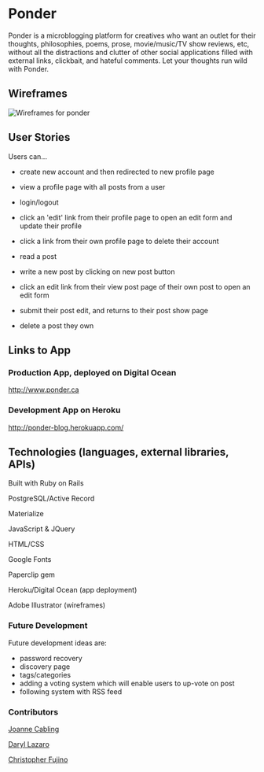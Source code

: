 # Ponder 

Ponder is a microblogging platform for creatives who want an outlet for their thoughts, philosophies, poems, prose, movie/music/TV show reviews, etc, without all the distractions and clutter of other social applications filled with external links, clickbait, and hateful comments. Let your thoughts run wild with Ponder.

## Wireframes
![Wireframes for ponder](https://i.imgur.com/7GozdH8.png)

## User Stories
Users can... 

- create new account and then redirected to new profile page

- view a profile page with all posts from a user

- login/logout

- click an 'edit' link from their profile page to open an edit form and update their profile

- click a link from their own profile page to delete their account

- read a post

- write a new post by clicking on new post button

- click an edit link from their view post page of their own post to open an edit form

- submit their post edit, and returns to their post show page

- delete a post they own


## Links to App

### Production App, deployed on Digital Ocean
http://www.ponder.ca

### Development App on Heroku
http://ponder-blog.herokuapp.com/


## Technologies (languages, external libraries, APIs)
Built with Ruby on Rails

PostgreSQL/Active Record

Materialize

JavaScript & JQuery

HTML/CSS

Google Fonts

Paperclip gem

Heroku/Digital Ocean (app deployment)

Adobe Illustrator (wireframes)

### Future Development
Future development ideas are: 
- password recovery
- discovery page
- tags/categories
- adding a voting system which will enable users to up-vote on post
- following system with RSS feed

### Contributors 
[Joanne Cabling](https://github.com/jojobeth1)

[Daryl Lazaro](https://github.com/dalazaro)

[Christopher Fujino](https://github.com/christopherfujino)
